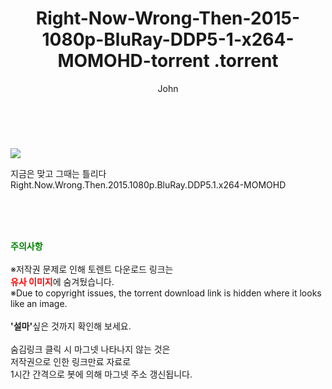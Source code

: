 ﻿---
layout: post
title:  "                   Right-Now-Wrong-Then-2015-1080p-BluRay-DDP5-1-x264-MOMOHD-torrent                .torrent"
author: John
categories: [ 영화 ]
tags: [  ]
image: https://torrentrj59.com/uploadfile/full/17c317846243965ed2200c668edd0b0d44f685de.jpg 
description: "                   Right-Now-Wrong-Then-2015-1080p-BluRay-DDP5-1-x264-MOMOHD-torrent                 torrent 정보 공유"
toc: true
toc_sticky: true
---

<br>
<p><img src="https://torrentrj59.com/uploadfile/full/17c317846243965ed2200c668edd0b0d44f685de.jpg"/></p>
 지금은 맞고 그때는 틀리다 Right.Now.Wrong.Then.2015.1080p.BluRay.DDP5.1.x264-MOMOHD    
    
<br><br><br>
<p data-ke-size="size16"><b><span style="color: green;">주의사항</span></b><br /><br />※저작권 문제로 인해 토렌트 다운로드 링크는<br /><b><span style="color: red;">유사 이미지</span></b>에 숨겨뒀습니다.<br />※Due to copyright issues, the torrent download link is hidden where it looks like an image.<br /><br /><b>'설마'</b>싶은 것까지 확인해 보세요.<br /><br />숨김링크 클릭 시 마그넷 나타나지 않는 것은<br />저작권으로 인한 링크만료 자료로<br />1시간 간격으로 봇에 의해 마그넷 주소 갱신됩니다.</p>
